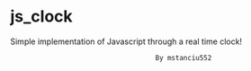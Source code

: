 # js_clock

Simple implementation of Javascript through a real time clock!

                                        By mstanciu552
